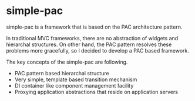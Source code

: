 simple-pac
==========

simple-pac is a framework that is based on the PAC architecture pattern.

In traditional MVC frameworks, there are no abstraction of widgets and hierarchal structures.
On other hand, the PAC pattern resolves these problems more gracefully,
so I decided to develop a PAC based framework.

The key concepts of the simple-pac are following.
* PAC pattern based hierarchal structure
* Very simple, template based transition mechanism
* DI container like component management facility
* Proxying application abstractions that reside on application servers
